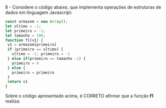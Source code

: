 8 - Considere o código abaixo, que implementa operações de estruturas de dados em linguagem Javascript: 
```js
const armazem = new Array(); 
let ultimo = -1; 
let primeiro = -1;
let tamanho = 100;
function f1(v1) {
 v1 = armazem[primeiro]
 if (primeiro == ultimo) {
   ultimo = -1; primeiro = -1
 } else if(primeiro == tamanho -1) {
   primeiro = 0
 } else {
   primeiro = primeiro
 }
 return v1
}
```
Sobre o código apresentado acima, é CORRETO afirmar que a função **f1** realiza: 
